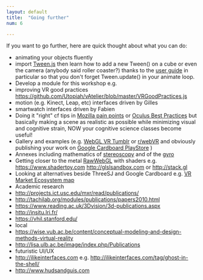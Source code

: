 ```yaml
---
layout: default
title:  "Going further"
num: 6

---
```


If you want to go further, here are quick thought about what you can do: 

* animating your objects fluently
 * import [Tween.js](https://raw.githubusercontent.com/tweenjs/tween.js/master/src/Tween.js) then learn how to add a new Tween() on a cube or even the camera (anybody said roller coaster?) thanks to the [user guide](https://github.com/tweenjs/tween.js/blob/master/docs/user_guide.md) in particular so that you don't forget Tween.update() in your animate loop.
* Develop a module for this workshop e.g.
 * improving VR good practices https://github.com/Utopiah/vAtelier/blob/master/VRGoodPractices.js
 * motion (e.g. Kinect, Leap, etc) interfaces driven by Gilles
 * smartwatch interfaces driven by Fabien
* Doing it "right" cf tips in [Mozilla pain points](https://developer.mozilla.org/en-US/docs/Web/API/WebVR_API/WebVR_concepts#Eye_strain) or [Oculus Best Practices](http://static.oculus.com/sdk-downloads/documents/Oculus_Best_Practices_Guide.pdf) but basically making a scene as realistic as possible while minimizing visual and cognitive strain, NOW your cognitive science classes become useful!
* Gallery and examples (e.g. [WebGL VR Tumblr](http://webglvr.tumblr.com) or [r/webVR](https://www.reddit.com/r/webvr) and obviously publishing your work on [Google Cardboard PlayStore](https://play.google.com/store/apps/collection/promotion_3001527_cardboard_apps) )
* Annexes including mathematics of [stereoscopy](http://blog.cunnington.co.za/2010/09/14/mechanics-mathematics-of-stereoscopy/) and of the [gyro](http://www.cleonis.nl/physics/phys256/gyroscope_physics.php)
* Getting closer to the metal [RawWebGL](https://nickdesaulniers.github.io/RawWebGL/) with shaders e.g. https://www.shadertoy.com http://glslsandbox.com or http://stack.gl
* Looking at alternatives beside ThreeSJ and Google Cardboard e.g. [VR Market Ecosystem map](https://medium.com/@mccannatron/virtual-reality-vr-market-ecosystem-map-e6090af2e2af)
* Academic research
 * http://projects.ict.usc.edu/mxr/read/publications/
 * http://tachilab.org/modules/publications/papers2010.html
 * https://www.reading.ac.uk/3Dvision/3d-publications.aspx
 * http://insitu.lri.fr/
 * https://vhil.stanford.edu/
 * local
  * https://wise.vub.ac.be/content/conceptual-modeling-and-design-methods-virtual-reality
  * http://lisa.ulb.ac.be/image/index.php/Publications
 * futuristic UI/UX
  * http://ilikeinterfaces.com e.g. http://ilikeinterfaces.com/tag/ghost-in-the-shell/
  * http://www.hudsandguis.com
